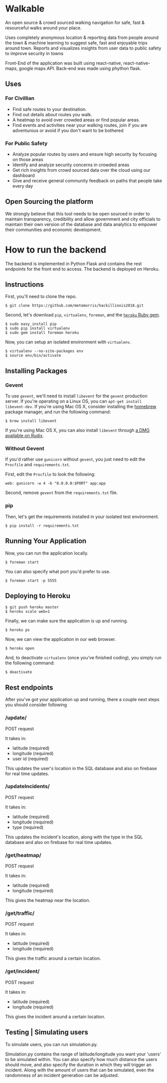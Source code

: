 # Walkable 
An open source & crowd sourced walking navigation for safe, fast & resourceful walks around your place.

Uses completely anonymous location & reporting data from people around the town & machine learning to suggest safe, fast and enjoyable trips around town.
Reports and visualizes insights from user data to public safety to improve security in towns

Front-End of the application was built using react-native, react-native-maps, google maps API.
Back-end was made using phython flask. 

## Uses

### For Civillian
- Find safe routes to your destination.
- Find out details about routes you walk.
- A heatmap to avoid over crowded areas or find popular areas.
- Find events and activities near your walking routes, join if you are adventurous or avoid if you don't want to be bothered

### For Public Safety
- Analyze popular routes by users and ensure high security by focusing on those areas
- Identify and analyze security concerns in crowded areas
- Get rich insights from crowd sourced data over the cloud using our dashboard
- Give and receive general community feedback on paths that people take every day

## Open Sourcing the platform
We strongly believe that this tool needs to be open sourced in order to maintain transparency, credibility and allow government and city officials to maintain their own version of the database and data analytics to empower their communities and economic development. 



How to run the backend
============

The backend is implemented in Python Flask and contains the rest endpoints for the front end to access. The backend is deployed on Heroku. 

Instructions
------------

First, you'll need to clone the repo.

    $ git clone https://github.com/metemorris/hackillinois2018.git

Second, let's download `pip`, `virtualenv`, `foreman`, and the [`heroku`
Ruby gem](http://devcenter.heroku.com/articles/using-the-cli).

    $ sudo easy_install pip
    $ sudo pip install virtualenv
    $ sudo gem install foreman heroku

Now, you can setup an isolated environment with `virtualenv`.

    $ virtualenv --no-site-packages env
    $ source env/bin/activate


Installing Packages
--------------------

### Gevent

To use `gevent`, we'll need to install `libevent` for the
`gevent` production server. If you're operating on a Linux OS, you can
`apt-get install libevent-dev`. If you're using Mac OS X, consider
installing the [homebrew](http://mxcl.github.com/homebrew/) package
manager, and run the following command:

    $ brew install libevent

If you're using Mac OS X, you can also install `libevent` through [a DMG
available on Rudix](http://rudix.org/packages-jkl.html#libevent).


### Without Gevent

If you'd rather use `gunicorn` without `gevent`, you just need to edit
the `Procfile` and `requirements.txt`.

First, edit the `Procfile` to look the following:

    web: gunicorn -w 4 -b "0.0.0.0:$PORT" app:app

Second, remove `gevent` from the `requirements.txt` file.

### pip

Then, let's get the requirements installed in your isolated test
environment.

    $ pip install -r requirements.txt


Running Your Application
------------------------

Now, you can run the application locally.

    $ foreman start

You can also specify what port you'd prefer to use.

    $ foreman start -p 5555


Deploying to Heroku
---------

    $ git push heroku master
    $ heroku scale web=1

Finally, we can make sure the application is up and running.

    $ heroku ps

Now, we can view the application in our web browser.

    $ heroku open

And, to deactivate `virtualenv` (once you've finished coding), you
simply run the following command:

    $ deactivate


Rest endpoints
----------

After you've got your application up and running, there a couple next
steps you should consider following

### /update/ 

POST request

It takes in: 
- latitude (required)
- longitude (required)
- user id (required)

This updates the user's location in the SQL database and also on firebase for real time updates. 

### /updateIncidents/ 

POST request

It takes in: 
- latitude (required)
- longitude (required)
- type (required)

This updates the incident's location, along with the type in the SQL database and also on firebase for real time updates. 

### /get/heatmap/ 

POST request

It takes in: 
- latitude (required)
- longitude (required)

This gives the heatmap near the location.


### /get/traffic/ 

POST request

It takes in: 
- latitude (required)
- longitude (required)

This gives the traffic around a certain location.

### /get/incident/ 

POST request

It takes in: 
- latitude (required)
- longitude (required)

This gives the incident around a certain location.


Testing | Simulating users
----------
To simulate users, you can run simulation.py. 

Simulation.py contains the range of latitude/longitude you want your 'users' to be simulated within. You can also specify how much distance the users should move, and also specify the duration in which they will trigger an incident. Along with the amount of users that can be simulated, even the randomness of an incident generation can be adjusted.

